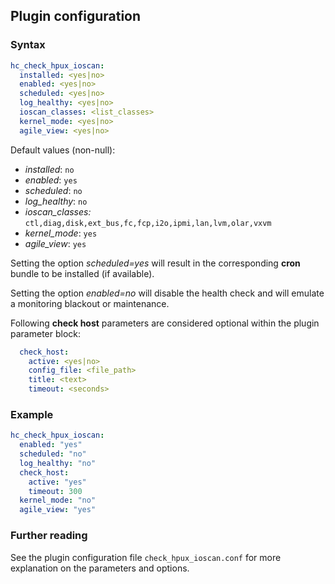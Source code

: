 ## Plugin configuration

### Syntax

```yaml
hc_check_hpux_ioscan:
  installed: <yes|no>    
  enabled: <yes|no>
  scheduled: <yes|no>
  log_healthy: <yes|no>
  ioscan_classes: <list_classes>
  kernel_mode: <yes|no>
  agile_view: <yes|no>
```

Default values (non-null):
* *installed*: `no`
* *enabled*: `yes`
* *scheduled*: `no`
* *log_healthy*: `no`
* *ioscan_classes:* `ctl,diag,disk,ext_bus,fc,fcp,i2o,ipmi,lan,lvm,olar,vxvm`
* *kernel_mode*: `yes`
* *agile_view*: `yes`

Setting the option *scheduled=yes* will result in the corresponding **cron** bundle to be installed (if available).

Setting the option *enabled=no* will disable the health check and will emulate a monitoring blackout or maintenance.

Following **check host** parameters are considered optional within the plugin parameter block:

```yaml
  check_host:
    active: <yes|no>
    config_file: <file_path>
    title: <text>
    timeout: <seconds>
```

### Example

```yaml
hc_check_hpux_ioscan:
  enabled: "yes"
  scheduled: "no"
  log_healthy: "no"
  check_host:
    active: "yes"
    timeout: 300
  kernel_mode: "no"
  agile_view: "yes"
```

### Further reading

See the plugin configuration file `check_hpux_ioscan.conf` for more explanation on the parameters and options.
